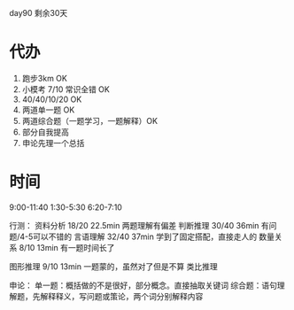day90 剩余30天
# 代办
1. 跑步3km OK
2. 小模考 7/10 常识全错 OK
3. 40/40/10/20 OK
4. 两道单一题 OK
5. 两道综合题（一题学习，一题解释）OK
6. 部分自我提高
7. 申论先理一个总括

# 时间
9:00-11:40
1:30-5:30
6:20-7:10

行测：
资料分析 18/20 22.5min 两题理解有偏差
判断推理 30/40 36min 有问题/4-5可以不错的
言语理解 32/40 37min 学到了固定搭配，直接走人的
数量关系 8/10 13min 有一题时间长了

图形推理 9/10 13min 一题蒙的，虽然对了但是不算
类比推理

申论：
单一题：概括做的不是很好，部分概念。直接抽取关键词
综合题：语句理解题，先解释释义，写问题或策论，两个词分别解释内容